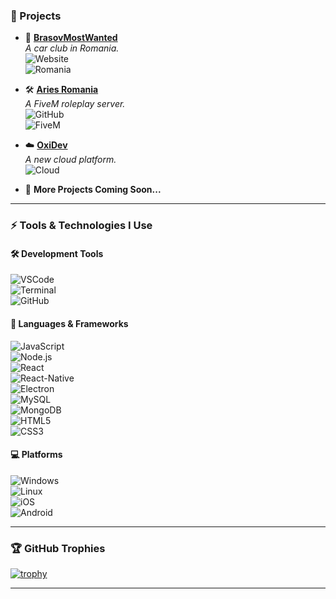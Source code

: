 ### 🎯 Projects

-   🌟 [**BrasovMostWanted**](https://brasovmostwanted.ro/)  
    _A car club in Romania._  
    ![Website](https://img.shields.io/badge/-Website-black?style=flat-square&logo=google-chrome)  
    ![Romania](https://img.shields.io/badge/-Romania-black?style=flat-square&logo=flag)
    
-   🛠️ [**Aries Romania**](https://github.com/aries-ro)  
    _A FiveM roleplay server._  
    ![GitHub](https://img.shields.io/badge/-GitHub-black?style=flat-square&logo=github)  
    ![FiveM](https://img.shields.io/badge/-FiveM-black?style=flat-square&logo=fivem)
    
-   ☁️ [**OxiDev**](https://oxidev.ro/)  
    _A new cloud platform._  
    ![Cloud](https://img.shields.io/badge/-Cloud%20Platform-black?style=flat-square&logo=cloudflare)
    
-   🚀 **More Projects Coming Soon...**
    

----------

### ⚡ Tools & Technologies I Use

#### 🛠️ Development Tools

![VSCode](https://img.shields.io/badge/-VSCode-black?style=flat-square&logo=visualstudiocode)  
![Terminal](https://img.shields.io/badge/-Terminal-black?style=flat-square&logo=powershell)  
![GitHub](https://img.shields.io/badge/-GitHub-black?style=flat-square&logo=github)

#### 🔧 Languages & Frameworks

![JavaScript](https://img.shields.io/badge/-JavaScript-black?style=flat-square&logo=javascript)  
![Node.js](https://img.shields.io/badge/-Node.js-black?style=flat-square&logo=node.js)  
![React](https://img.shields.io/badge/-React-black?style=flat-square&logo=react)  
![React-Native](https://img.shields.io/badge/-React%20Native-black?style=flat-square&logo=react)  
![Electron](https://img.shields.io/badge/-Electron-black?style=flat-square&logo=electron)  
![MySQL](https://img.shields.io/badge/-MySQL-black?style=flat-square&logo=mysql)  
![MongoDB](https://img.shields.io/badge/-MongoDB-black?style=flat-square&logo=mongodb)  
![HTML5](https://img.shields.io/badge/-HTML5-E34F26?style=flat-square&logo=html5&logoColor=white)  
![CSS3](https://img.shields.io/badge/-CSS3-1572B6?style=flat-square&logo=css3)

#### 💻 Platforms

![Windows](https://img.shields.io/badge/-Windows-black?style=flat-square&logo=windows)  
![Linux](https://img.shields.io/badge/-Linux-black?style=flat-square&logo=linux)  
![iOS](https://img.shields.io/badge/-iOS-black?style=flat-square&logo=apple)  
![Android](https://img.shields.io/badge/-Android-black?style=flat-square&logo=android)

----------

### 🏆 GitHub Trophies

[![trophy](https://github-profile-trophy.vercel.app/?username=OxiJenuuu&theme=darkhub&row=1&column=6)](https://github.com/ryo-ma/github-profile-trophy)

----------
